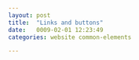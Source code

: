 ```yaml
---
layout: post
title:  "Links and buttons"
date:   0009-02-01 12:23:49
categories: website common-elements

---
```


